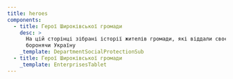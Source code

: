 ```yaml
---
title: heroes
components:
  - title: Герої Широківської громади
    desc: >
      На цій сторінці зібрані історії жителів громади, які віддали своє життя,
      боронячи Україну
    _template: DepartmentSocialProtectionSub
  - title: Герої Широківської громади
    _template: EnterprisesTablet
---
```



